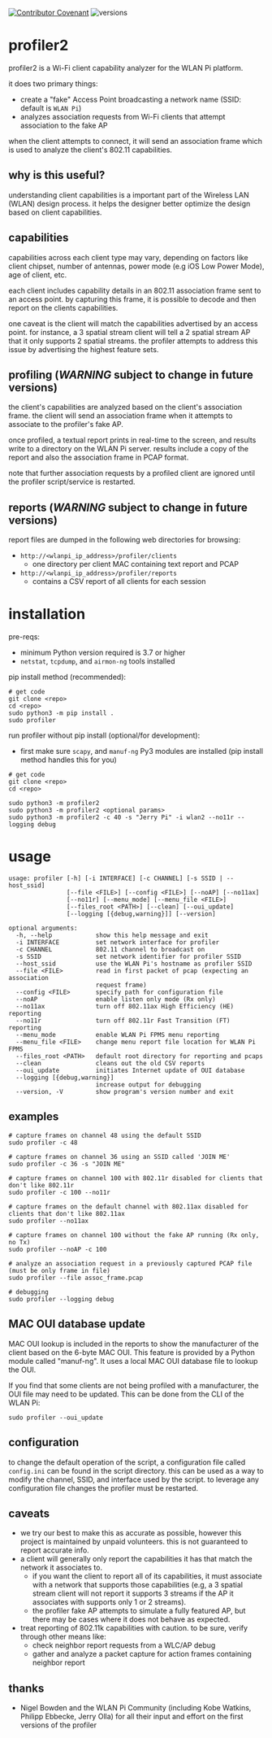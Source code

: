 [![Contributor Covenant](https://img.shields.io/badge/Contributor%20Covenant-v2.0%20adopted-ff69b4.svg)](CODE_OF_CONDUCT.md) ![versions](https://github.com/joshschmelzle/profiler2/blob/master/docs/images/profiler2-pybadge-w-logo.svg)

# profiler2

profiler2 is a Wi-Fi client capability analyzer for the WLAN Pi platform.

it does two primary things:

- create a "fake" Access Point broadcasting a network name (SSID: default is `WLAN Pi`)
- analyzes association requests from Wi-Fi clients that attempt association to the fake AP

when the client attempts to connect, it will send an association frame which is used to analyze the client's 802.11 capabilities.

## why is this useful?

understanding client capabilities is a important part of the Wireless LAN (WLAN) design process. it helps the designer better optimize the design based on client capabilities.

## capabilities

capabilities across each client type may vary, depending on factors like client chipset, number of antennas, power mode (e.g iOS Low Power Mode), age of client, etc.

each client includes capability details in an 802.11 association frame sent to an access point. by capturing this frame, it is possible to decode and then report on the clients capabilities. 

one caveat is the client will match the capabilities advertised by an access point. for instance, a 3 spatial stream client will tell a 2 spatial stream AP that it only supports 2 spatial streams. the profiler attempts to address this issue by advertising the highest feature sets.  

## profiling (*WARNING* subject to change in future versions)

the client's capabilities are analyzed based on the client's association frame. the client will send an association frame when it attempts to associate to the profiler's fake AP. 

once profiled, a textual report prints in real-time to the screen, and results write to a directory on the WLAN Pi server. results include a copy of the report and also the association frame in PCAP format. 

note that further association requests by a profiled client are ignored until the profiler script/service is restarted.

## reports (*WARNING* subject to change in future versions)

report files are dumped in the following web directories for browsing:

- `http://<wlanpi_ip_address>/profiler/clients`
    - one directory per client MAC containing text report and PCAP
- `http://<wlanpi_ip_address>/profiler/reports`
    - contains a CSV report of all clients for each session

# installation

pre-reqs:

- minimum Python version required is 3.7 or higher
- `netstat`, `tcpdump`, and `airmon-ng` tools installed

pip install method (recommended): 

```
# get code
git clone <repo>
cd <repo>
sudo python3 -m pip install .
sudo profiler
```

run profiler without pip install (optional/for development):

- first make sure `scapy`, and `manuf-ng` Py3 modules are installed (pip install method handles this for you)

```
# get code
git clone <repo>
cd <repo>

sudo python3 -m profiler2 
sudo python3 -m profiler2 <optional params>
sudo python3 -m profiler2 -c 40 -s "Jerry Pi" -i wlan2 --no11r --logging debug
```

# usage

```
usage: profiler [-h] [-i INTERFACE] [-c CHANNEL] [-s SSID | --host_ssid]
                [--file <FILE>] [--config <FILE>] [--noAP] [--no11ax]
                [--no11r] [--menu_mode] [--menu_file <FILE>]
                [--files_root <PATH>] [--clean] [--oui_update]
                [--logging [{debug,warning}]] [--version]

optional arguments:
  -h, --help            show this help message and exit
  -i INTERFACE          set network interface for profiler
  -c CHANNEL            802.11 channel to broadcast on
  -s SSID               set network identifier for profiler SSID
  --host_ssid           use the WLAN Pi's hostname as profiler SSID
  --file <FILE>         read in first packet of pcap (expecting an association
                        request frame)
  --config <FILE>       specify path for configuration file
  --noAP                enable listen only mode (Rx only)
  --no11ax              turn off 802.11ax High Efficiency (HE) reporting
  --no11r               turn off 802.11r Fast Transition (FT) reporting
  --menu_mode           enable WLAN Pi FPMS menu reporting
  --menu_file <FILE>    change menu report file location for WLAN Pi FPMS
  --files_root <PATH>   default root directory for reporting and pcaps
  --clean               cleans out the old CSV reports
  --oui_update          initiates Internet update of OUI database
  --logging [{debug,warning}]
                        increase output for debugging
  --version, -V         show program's version number and exit
```

## examples

```
# capture frames on channel 48 using the default SSID
sudo profiler -c 48
```

```
# capture frames on channel 36 using an SSID called 'JOIN ME'
sudo profiler -c 36 -s "JOIN ME"
```

```
# capture frames on channel 100 with 802.11r disabled for clients that don't like 802.11r
sudo profiler -c 100 --no11r
```

```
# capture frames on the default channel with 802.11ax disabled for clients that don't like 802.11ax
sudo profiler --no11ax
```

```
# capture frames on channel 100 without the fake AP running (Rx only, no Tx)
sudo profiler --noAP -c 100
```

```
# analyze an association request in a previously captured PCAP file (must be only frame in file)
sudo profiler --file assoc_frame.pcap
```

```
# debugging
sudo profiler --logging debug
```

## MAC OUI database update

MAC OUI lookup is included in the reports to show the manufacturer of the client based on the 6-byte MAC OUI. This feature is provided by a Python module called "manuf-ng". It uses a local MAC OUI database file to lookup the OUI.

If you find that some clients are not being profiled with a manufacturer, the OUI file may need to be updated. This can be done from the CLI of the WLAN Pi:

```
sudo profiler --oui_update
```

## configuration

to change the default operation of the script, a configuration file called `config.ini` can be found in the script directory. this can be used as a way to modify the channel, SSID, and interface used by the script. to leverage any configuration file changes the profiler must be restarted.  

## caveats

- we try our best to make this as accurate as possible, however this project is maintained by unpaid volunteers. this is not guaranteed to report accurate info.
- a client will generally only report the capabilities it has that match the network it associates to.
    - if you want the client to report all of its capabilities, it must associate with a network that supports those capabilities (e.g, a 3 spatial stream client will not report it supports 3 streams if the AP it associates with supports only 1 or 2 streams).
    - the profiler fake AP attempts to simulate a fully featured AP, but there may be cases where it does not behave as expected.
- treat reporting of 802.11k capabilities with caution. to be sure, verify through other means like:
    - check neighbor report requests from a WLC/AP debug
    - gather and analyze a packet capture for action frames containing neighbor report

## thanks

- Nigel Bowden and the WLAN Pi Community (including Kobe Watkins, Philipp Ebbecke, Jerry Olla) for all their input and effort on the first versions of the profiler
